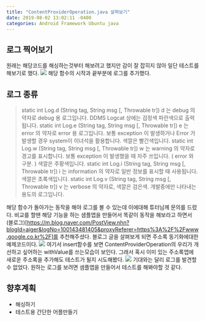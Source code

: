 ```yaml
---
title: "ContentProviderOperation.java 살펴보기"
date: 2019-08-02 13:02:11 -0400
categories: Android Framework Ubuntu java
---
```


로그 찍어보기
-------------
원래는 해당코드를 해싱하는것부터 해보려고 했지만 감이 잘 잡히지 않아 일단 테스트를 해보기로 했다.
<img src="https://user-images.githubusercontent.com/48199401/62343931-f8427380-b526-11e9-8b41-588633aee58e.PNG">
해당 함수의 시작과 끝부분에 로그를 추가했다.

## 로그 종류
> static int Log.d (String tag, String msg [, Throwable tr]) d 는 debug 의 약자로 debug 용 로그입니다. DDMS Logcat 상에는 검정색 파란색으로 출력됩니다.
> static int Log.e (String tag, String msg [, Throwable tr]) e 는 error 의 약자로 error 용 로그입니다. 보통 exception 이 발생하거나 Error 가 발생할 경우 system이 이녀석을 활용합니다. 색깔은 빨간색입니다.
> static int Log.w (String tag, String msg [, Throwable tr]) w 는 warning 의 약자로 경고를 표시합니다. 보통 exception 이 발생했을 때 자주 쓰입니다. ( error 와 구분. ) 색깔은 주황색입니다.
> static int Log.i (String tag, String msg [, Throwable tr]) i 는 information 의 약자로 일반 정보를 표시할 때 사용됩니다. 색깔은 초록색입니다.
> static int Log.v (String tag, String msg [, Throwable tr]) v 는 verbose 의 약자로, 색깔은 검은색. 개발중에만 나타내는 용도의 로그입니다.

해당 함수가 돌아가는 동작을 해야 로그를 볼 수 있는데 이에대해 튜터님께 문의를 드렸다.
비교를 할땐 해당 기능을 하는 샘플앱을 만들어서 똑같이 동작을 해보라고 하면서 (블로그)[https://m.blog.naver.com/PostView.nhn?blogId=aiger&logNo=100143481405&proxyReferer=https%3A%2F%2Fwww.google.co.kr%2F]를 추천해주셨다. 
블로그 글을 살펴보게 되면 주소록 동기화에대한 예제코드이다.
<img src="https://user-images.githubusercontent.com/48199401/62344566-7acc3280-b529-11e9-813c-61bdb8dcc31c.PNG">
여기서 insert함수를 보면 ContentProviderOperation의 우리가 개선하고 싶어하는 withValue를 쓰는모습이 보인다.
그래서 혹시 이미 있는 주소록앱에 새로운 주소록을 추가해도 테스트가 될지 시도해봤다.
<img src="https://user-images.githubusercontent.com/48199401/62344697-0e056800-b52a-11e9-8dfb-2050029f22f8.PNG">
기대와는 달리 로그를 발견할 수 없었다. 원하는 로그를 보려면 샘플앱을 만들어서 테스트를 해봐야할 것 같다.

향후계획
-------------
* 해싱하기
* 테스트용 간단한 어플만들기
